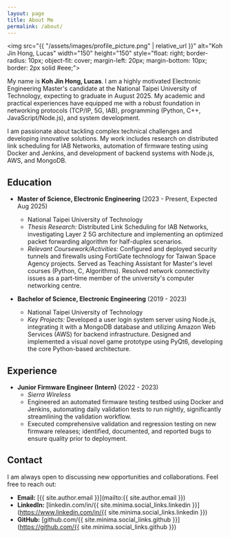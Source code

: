 ```yaml
---
layout: page
title: About Me
permalink: /about/
---
```


<img src="{{ "/assets/images/profile_picture.png" | relative_url }}" alt="Koh Jin Hong, Lucas" width="150" height="150" style="float: right; border-radius: 10px; object-fit: cover; margin-left: 20px; margin-bottom: 10px; border: 2px solid #eee;">

My name is **Koh Jin Hong, Lucas**. I am a highly motivated Electronic Engineering Master's candidate at the National Taipei University of Technology, expecting to graduate in August 2025. My academic and practical experiences have equipped me with a robust foundation in networking protocols (TCP/IP, 5G, IAB), programming (Python, C++, JavaScript/Node.js), and system development.

I am passionate about tackling complex technical challenges and developing innovative solutions. My work includes research on distributed link scheduling for IAB Networks, automation of firmware testing using Docker and Jenkins, and development of backend systems with Node.js, AWS, and MongoDB.

## Education

*   **Master of Science, Electronic Engineering** (2023 - Present, Expected Aug 2025)
    *   National Taipei University of Technology
    *   *Thesis Research:* Distributed Link Scheduling for IAB Networks, investigating Layer 2 5G architecture and implementing an optimized packet forwarding algorithm for half-duplex scenarios.
    *   *Relevant Coursework/Activities:* Configured and deployed security tunnels and firewalls using FortiGate technology for Taiwan Space Agency projects. Served as Teaching Assistant for Master's level courses (Python, C, Algorithms). Resolved network connectivity issues as a part-time member of the university's computer networking centre.

*   **Bachelor of Science, Electronic Engineering** (2019 - 2023)
    *   National Taipei University of Technology
    *   *Key Projects:* Developed a user login system server using Node.js, integrating it with a MongoDB database and utilizing Amazon Web Services (AWS) for backend infrastructure. Designed and implemented a visual novel game prototype using PyQt6, developing the core Python-based architecture.

## Experience

*   **Junior Firmware Engineer (Intern)** (2022 - 2023)
    *   *Sierra Wireless*
    *   Engineered an automated firmware testing testbed using Docker and Jenkins, automating daily validation tests to run nightly, significantly streamlining the validation workflow.
    *   Executed comprehensive validation and regression testing on new firmware releases; identified, documented, and reported bugs to ensure quality prior to deployment.

## Contact
I am always open to discussing new opportunities and collaborations. Feel free to reach out:
*   **Email:** [{{ site.author.email }}](mailto:{{ site.author.email }})
*   **LinkedIn:** [linkedin.com/in/{{ site.minima.social_links.linkedin }}](https://www.linkedin.com/in/{{ site.minima.social_links.linkedin }})
*   **GitHub:** [github.com/{{ site.minima.social_links.github }}](https://github.com/{{ site.minima.social_links.github }})